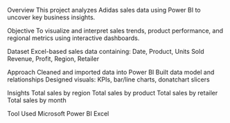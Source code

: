 Overview
This project analyzes Adidas sales data using Power BI to uncover key business insights.

Objective
To visualize and interpret sales trends, product performance, and regional metrics using interactive dashboards.

Dataset
Excel-based sales data containing:
Date, Product, Units Sold
Revenue, Profit, Region, Retailer

Approach
Cleaned and imported data into Power BI
Built data model and relationships
Designed visuals: KPIs, bar/line charts, donatchart slicers

Insights
Total sales by region
Total sales by product
Total sales by retailer
Total sales by month

Tool Used
Microsoft Power BI
Excel
